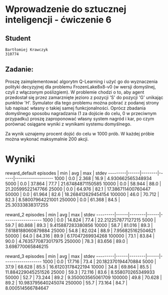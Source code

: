 # Wprowadzenie do sztucznej inteligencji - ćwiczenie 6

## Student

```
Bartłomiej Krawczyk
310774
```

## Zadanie:

Proszę zaimplementować algorytm Q-Learning i użyć go do wyznaczenia polityki decyzyjnej dla problemu FrozenLake8x8-v0 (w wersji domyślnej, czyli z włączonym poślizgiem). W problemie chodzi o to, aby agent przedostał się przez zamarznięte jezioro z pozycji 'S' do pozycji 'G' unikając punktów 'H'. Symulator dla tego problemu można pobrać z podanej strony lub napisać własny o takiej samej funkcjonalności.
Oprócz zbadania domyślnego sposobu nagradzania (1 za dojście do celu, 0 w przeciwnym przypadku) proszę zaproponować własny system nagród i kar, po czym porównać osiągane wyniki z wynikami systemu domyślnego.

Za wynik uznajemy procent dojść do celu w 1000 prób. W każdej próbie można wykonać maksymalnie 200 akcji.

# Wyniki

reward_default
episodes | min  | avg    | max  | stdev
---------|------|--------|------|-------------------
1000     | 0.0  | 2.368  | 16.9 | 4.930662565348934
5000     | 0.0  | 37.864 | 77.7 | 21.67484871150585
10000    | 0.0  | 58.944 | 88.0 | 21.20599522147766
25000    | 0.0  | 64.976 | 82.1 | 17.386711400760447
50000    | 0.0  | 61.964 | 82.6 | 18.268412629454154
100000   | 46.0 | 70.712 | 82.3 | 8.58007964221001
250000   | 0.0  | 61.368 | 84.5 | 25.30333838317255

reward_2
episodes | min  | avg    | max  | stdev
---------|------|--------|------|-------------------
1000     | 0.0  | 14.824 | 77.4 | 22.212257877127215
5000     | 59.7 | 80.868 | 89.3 | 9.415887283380856
10000    | 58.7 | 81.016 | 89.3 | 7.6188188060879884
25000    | 54.8 | 82.024 | 88.9 | 7.956825162504621
50000    | 64.0 | 84.316 | 89.9 | 6.17047269934268
100000   | 73.1 | 83.84  | 90.0 | 4.7635770873017975
250000   | 78.3 | 83.656 | 89.0 | 3.698770065846215

reward_3
episodes | min  | avg    | max  | stdev
---------|------|--------|------|-------------------
1000     | 0.0  | 17.716 | 73.4 | 20.182370194470884
5000     | 37.9 | 68.628 | 85.5 | 16.61203178422194
10000    | 34.8 | 69.864 | 85.5 | 11.884229045251526
25000    | 59.3 | 72.116 | 83.6 | 8.558070265349933
50000    | 52.7 | 73.244 | 89.2 | 9.350003565061709
100000   | 49.8 | 70.628 | 89.2 | 10.983795640245074
250000   | 55.7 | 73.164 | 84.7 | 8.000514566784647

